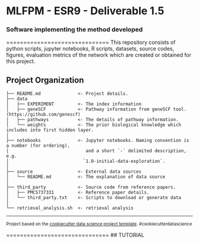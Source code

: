 # MLFPM - ESR9 - Deliverable 1.5
### Software implementing the method developed
==============================
This repository consists of python scripts, jupyter notebooks, R scripts, datasets, source codes, figures, evaluation metrics of the network which are created or obtained for this project.

Project Organization
------------

    ├── README.md              <- Project details.
    ├── data
    │   ├── EXPERIMENT         <- The index information
    │   ├── geneSCF            <- Pathway information from geneSCF tool. (https://github.com/genescf)
    │   ├── pathways           <- The details of pathway information.
    │   └── weights            <- The prior biological knowledge which includes into first hidden layer.
    │
    ├── notebooks              <- Jupyter notebooks. Naming convention is a number (for ordering),
    │                             and a short `-` delimited description, e.g.
    │                            `1.0-initial-data-exploration`.
    │
    ├── source                 <- External data sources
    │   └── README.md          <- The explanation of data source
    │
    ├── third_party            <- Source code from reference papers.
    │   ├── PMC5737331         <- Reference paper details.
    │   └── third_party.txt    <- Scripts to download or generate data
    │
    └── retrieval_analysis.sh  <- retrieval analysis
--------
<p><small>Project based on the <a target="_blank" href="https://drivendata.github.io/cookiecutter-data-science/">cookiecutter data science project template</a>. #cookiecutterdatascience</small></p>
==============================
## TUTORIAL
